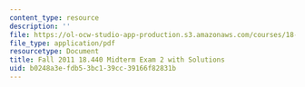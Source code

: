 ```yaml
---
content_type: resource
description: ''
file: https://ol-ocw-studio-app-production.s3.amazonaws.com/courses/18-600-probability-and-random-variables-fall-2019/b0248a3efdb53bc139cc39166f82831b_MIT18_600F19_mid2_F2011.pdf
file_type: application/pdf
resourcetype: Document
title: Fall 2011 18.440 Midterm Exam 2 with Solutions
uid: b0248a3e-fdb5-3bc1-39cc-39166f82831b
---
```

